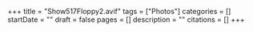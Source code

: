 +++
title = "Show517Floppy2.avif"
tags = ["Photos"]
categories = []
startDate = ""
draft = false
pages = []
description = ""
citations = []
+++

